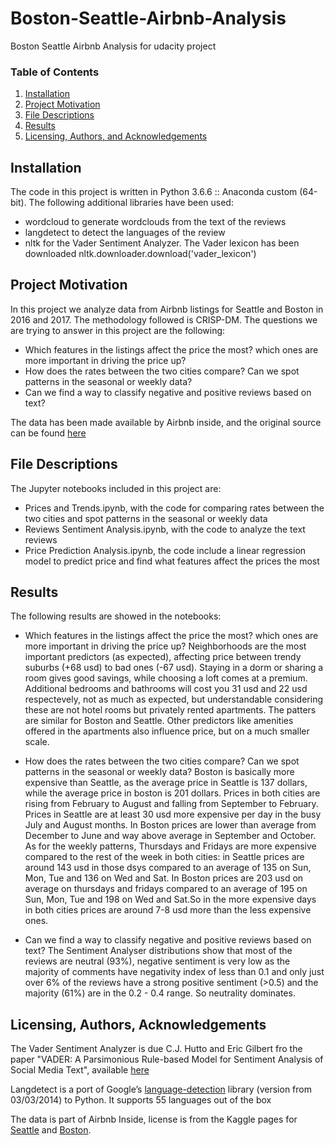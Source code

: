 # Boston-Seattle-Airbnb-Analysis
Boston Seattle Airbnb Analysis for udacity project

### Table of Contents

1. [Installation](#installation)
2. [Project Motivation](#motivation)
3. [File Descriptions](#files)
4. [Results](#results)
5. [Licensing, Authors, and Acknowledgements](#licensing)

## Installation <a name="installation"></a>
The code in this project is written in Python 3.6.6 :: Anaconda custom (64-bit).
The following additional libraries have been used:
- wordcloud to generate wordclouds from the text of the reviews
- langdetect to detect the languages of the review
- nltk for the Vader Sentiment Analyzer. The Vader lexicon has been downloaded nltk.downloader.download('vader_lexicon')

## Project Motivation<a name="motivation"></a>
In this project we analyze data from Airbnb listings for Seattle and Boston in 2016 and 2017. The methodology followed is CRISP-DM.
The questions we are trying to answer in this project are the following:
- Which features in the listings affect the price the most? which ones are more important in driving the price up?
- How does the rates between the two cities compare? Can we spot patterns in the seasonal or weekly data?
- Can we find a way to classify negative and positive reviews based on text?

The data has been made available by Airbnb inside, and the original source can be found [here](http://insideairbnb.com/get-the-data.html)

## File Descriptions <a name="files"></a>
The Jupyter notebooks included in this project are:
- Prices and Trends.ipynb, with the code for comparing rates between the two cities and spot patterns in the seasonal or weekly data
- Reviews Sentiment Analysis.ipynb, with the code to analyze the text reviews
- Price Prediction Analysis.ipynb, the code include a linear regression model to predict price and find what features affect the prices the most

## Results<a name="results"></a>
The following results are showed in the notebooks:
- Which features in the listings affect the price the most? which ones are more important in driving the price up?
  Neighborhoods are the most important predictors (as expected), affecting price between trendy suburbs (+68 usd) to bad ones (-67 usd). Staying in a dorm or sharing a room gives good savings, while choosing a loft comes at a premium. Additional bedrooms and bathrooms will cost you 31 usd and 22 usd respectevely, not as much as expected, but understandable considering these are not hotel rooms but privately rented apartments. The patters are similar for Boston and Seattle. Other predictors like amenities offered in the apartments also influence price, but on a much smaller scale.
- How does the rates between the two cities compare? Can we spot patterns in the seasonal or weekly data?
Boston is basically more expensive than Seattle, as the average price in Seattle is 137 dollars, while the average price in boston is 201 dollars. Prices in both cities are rising from February to August and falling from September to February. Prices in Seattle are at least 30 usd more expensive per day in the busy July and August months. In Boston prices are lower than average from December to June and way above average in September and October.
As for the weekly patterns, Thursdays and Fridays are more expensive compared to the rest of the week in both cities: in Seattle prices are around 143 usd in those dsys compared to an average of 135 on Sun, Mon, Tue and 136 on Wed and Sat. In Boston prices are 203 usd on average on thursdays and fridays compared to an average of 195 on Sun, Mon, Tue and 198 on Wed and Sat.So in the more expensive days in both cities prices are around 7-8 usd more than the less expensive ones.

- Can we find a way to classify negative and positive reviews based on text?
The Sentiment Analyser distributions show that most of the reviews are neutral (93%), negative sentiment is very low as the majority of comments have negativity index of less than 0.1 and only just over 6% of the reviews have a strong positive sentiment (>0.5) 
and the majority (61%) are in the 0.2 - 0.4 range. So neutrality dominates.

## Licensing, Authors, Acknowledgements<a name="licensing"></a>
The Vader Sentiment Analyzer is due C.J. Hutto and Eric Gilbert fro the paper "VADER: A Parsimonious Rule-based Model for Sentiment 
Analysis of Social Media Text", available [here](http://comp.social.gatech.edu/papers/icwsm14.vader.hutto.pdf)

Langdetect is a port of Google’s [language-detection](https://code.google.com/p/language-detection/) library (version from 03/03/2014) to Python.
It supports 55 languages out of the box  

The data is part of Airbnb Inside, license is from the Kaggle pages for [Seattle](https://www.kaggle.com/airbnb/seattle) and [Boston](https://www.kaggle.com/airbnb/boston).

